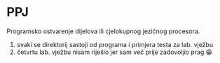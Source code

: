 # PPJ

Programsko ostvarenje dijelova ili cjelokupnog jezičnog procesora.
1. svaki se direktorij sastoji od programa i primjera testa za lab. vježbu
2. četvrtu lab. vježbu nisam riješio jer sam već prije zadovoljio prag :grin:
